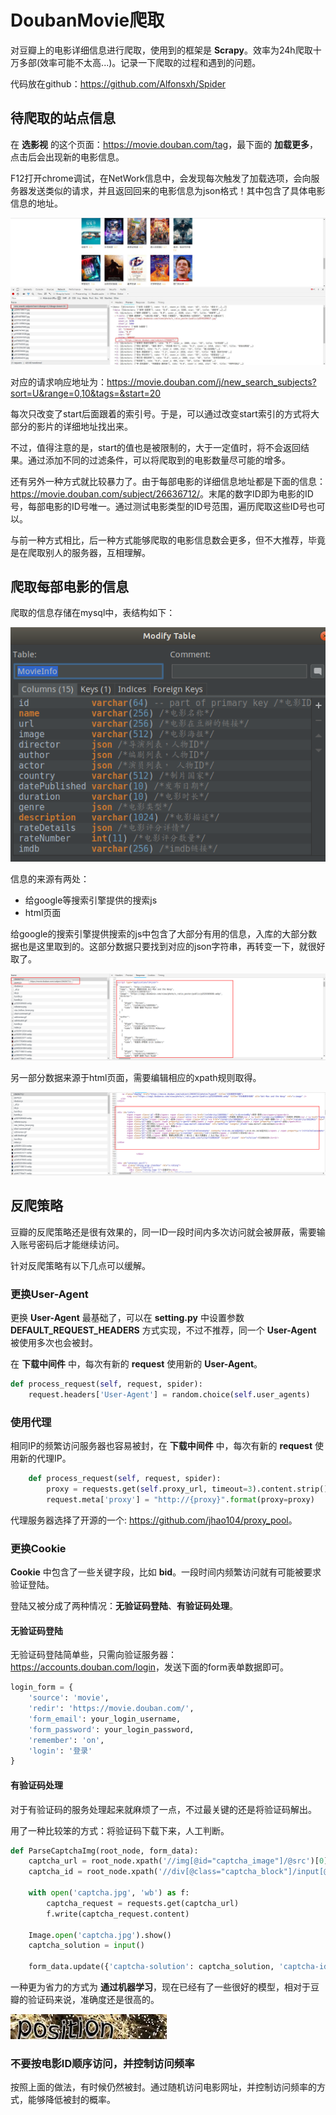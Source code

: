 # DoubanMovie爬取

对豆瓣上的电影详细信息进行爬取，使用到的框架是 **Scrapy**。效率为24h爬取十万多部(效率可能不太高...)。记录一下爬取的过程和遇到的问题。

代码放在github：<https://github.com/Alfonsxh/Spider>

## 待爬取的站点信息

在 **选影视** 的这个页面：<https://movie.douban.com/tag>，最下面的 **加载更多**，点击后会出现新的电影信息。

F12打开chrome调试，在NetWork信息中，会发现每次触发了加载选项，会向服务器发送类似的请求，并且返回回来的电影信息为json格式！其中包含了具体电影信息的地址。

![1_new_search_subjects](/Image/Python/DoubanMovie爬虫/1_new_search_subjects.jpg)

对应的请求响应地址为：<https://movie.douban.com/j/new_search_subjects?sort=U&range=0,10&tags=&start=20>

每次只改变了start后面跟着的索引号。于是，可以通过改变start索引的方式将大部分的影片的详细地址找出来。

不过，值得注意的是，start的值也是被限制的，大于一定值时，将不会返回结果。通过添加不同的过滤条件，可以将爬取到的电影数量尽可能的增多。

还有另外一种方式就比较暴力了。由于每部电影的详细信息地址都是下面的信息：<https://movie.douban.com/subject/26636712/>。末尾的数字ID即为电影的ID号，每部电影的ID号唯一。通过测试电影类型的ID号范围，遍历爬取这些ID号也可以。

与前一种方式相比，后一种方式能够爬取的电影信息数会更多，但不大推荐，毕竟是在爬取别人的服务器，互相理解。

## 爬取每部电影的信息

爬取的信息存储在mysql中，表结构如下：

![3_movie_info_table_structures](/Image/Python/DoubanMovie爬虫/3_movie_info_table_structures.png)

信息的来源有两处：

- 给google等搜索引擎提供的搜索js
- html页面

给google的搜索引擎提供搜索的js中包含了大部分有用的信息，入库的大部分数据也是这里取到的。这部分数据只要找到对应的json字符串，再转变一下，就很好取了。

![2_single_movie_js_info](/Image/Python/DoubanMovie爬虫/2_single_movie_js_info.png)

另一部分数据来源于html页面，需要编辑相应的xpath规则取得。

![4_single_movie_html_info](/Image/Python/DoubanMovie爬虫/4_single_movie_html_info.png)

## 反爬策略

豆瓣的反爬策略还是很有效果的，同一ID一段时间内多次访问就会被屏蔽，需要输入账号密码后才能继续访问。

针对反爬策略有以下几点可以缓解。

### 更换User-Agent

更换 **User-Agent** 最基础了，可以在 **setting.py** 中设置参数 **DEFAULT_REQUEST_HEADERS** 方式实现，不过不推荐，同一个 **User-Agent** 被使用多次也会被封。

在 **下载中间件** 中，每次有新的 **request** 使用新的 **User-Agent**。

```python
def process_request(self, request, spider):
    request.headers['User-Agent'] = random.choice(self.user_agents)
```

### 使用代理

相同IP的频繁访问服务器也容易被封，在 **下载中间件** 中，每次有新的 **request** 使用新的代理IP。

```python
    def process_request(self, request, spider):
        proxy = requests.get(self.proxy_url, timeout=3).content.strip().decode()
        request.meta['proxy'] = "http://{proxy}".format(proxy=proxy)
```

代理服务器选择了开源的一个: <https://github.com/jhao104/proxy_pool>。

### 更换Cookie

**Cookie** 中包含了一些关键字段，比如 **bid**。一段时间内频繁访问就有可能被要求验证登陆。

登陆又被分成了两种情况：**无验证码登陆**、**有验证码处理**。

#### 无验证码登陆

无验证码登陆简单些，只需向验证服务器：<https://accounts.douban.com/login>，发送下面的form表单数据即可。

```python
login_form = {
    'source': 'movie',
    'redir': 'https://movie.douban.com/',
    'form_email': your_login_username,
    'form_password': your_login_password,
    'remember': 'on',
    'login': '登录'
}
```

#### 有验证码处理

对于有验证码的服务处理起来就麻烦了一点，不过最关键的还是将验证码解出。

用了一种比较笨的方式：将验证码下载下来，人工判断。

```python
def ParseCaptchaImg(root_node, form_data):
    captcha_url = root_node.xpath('//img[@id="captcha_image"]/@src')[0]
    captcha_id = root_node.xpath('//div[@class="captcha_block"]/input[@name="captcha-id"]/@value')[0]

    with open('captcha.jpg', 'wb') as f:
        captcha_request = requests.get(captcha_url)
        f.write(captcha_request.content)

    Image.open('captcha.jpg').show()
    captcha_solution = input()

    form_data.update({'captcha-solution': captcha_solution, 'captcha-id': captcha_id})
```

一种更为省力的方式为 **通过机器学习**，现在已经有了一些很好的模型，相对于豆瓣的验证码来说，准确度还是很高的。

![5_captcha](/Image/Python/DoubanMovie爬虫/5_captcha.jpg)

### 不要按电影ID顺序访问，并控制访问频率

按照上面的做法，有时候仍然被封。通过随机访问电影网址，并控制访问频率的方式，能够降低被封的概率。